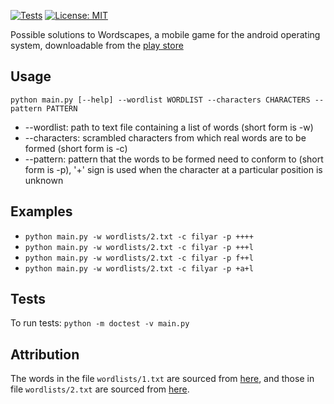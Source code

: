 [![Tests](https://github.com/onyonkaclifford/wordscapes/actions/workflows/tests.yml/badge.svg?branch=main)](https://github.com/onyonkaclifford/wordscapes/actions/workflows/tests.yml)
[![License: MIT](https://img.shields.io/badge/license-MIT-green.svg)](https://github.com/onyonkaclifford/wordscapes/blob/main/LICENSE)

Possible solutions to Wordscapes, a mobile game for the android operating system, downloadable from the
[play store](https://play.google.com/store/apps/details?id=com.peoplefun.wordcross)

## Usage
`python main.py [--help] --wordlist WORDLIST --characters CHARACTERS --pattern PATTERN`

- --wordlist: path to text file containing a list of words (short form is -w)
- --characters: scrambled characters from which real words are to be formed (short form is -c)
- --pattern: pattern that the words to be formed need to conform to (short form is -p), '+' sign is used
when the character at a particular position is unknown

## Examples
- `python main.py -w wordlists/2.txt -c filyar -p ++++`
- `python main.py -w wordlists/2.txt -c filyar -p +++l`
- `python main.py -w wordlists/2.txt -c filyar -p f++l`
- `python main.py -w wordlists/2.txt -c filyar -p +a+l`

## Tests
To run tests: `python -m doctest -v main.py`

## Attribution
The words in the file `wordlists/1.txt` are sourced from [here](https://github.com/dwyl/english-words/blob/master/words_alpha.txt),
and those in file `wordlists/2.txt` are sourced from [here](https://www.mit.edu/~ecprice/wordlist.10000).
